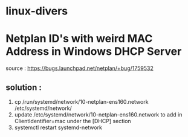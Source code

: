 # linux-divers

# Netplan ID's with weird MAC Address in Windows DHCP Server
source : https://bugs.launchpad.net/netplan/+bug/1759532

## solution :
1) cp /run/systemd/network/10-netplan-ens160.network /etc/systemd/network/
2) update /etc/systemd/network/10-netplan-ens160.network to add in ClientIdentifier=mac under the [DHCP] section
3) systemctl restart systemd-network
